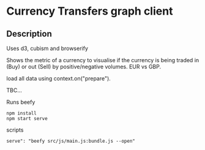 # Currency Transfers graph client

## Description

Uses d3, cubism and browserify

Shows the metric of a currency to visualise if the currency is being traded in (Buy) or
out (Sell) by positive/negative volumes. EUR vs GBP.

load all data using context.on("prepare").

TBC...

Runs beefy

~~~
npm install
npm start serve
~~~

scripts
~~~
serve": "beefy src/js/main.js:bundle.js --open"
~~~
